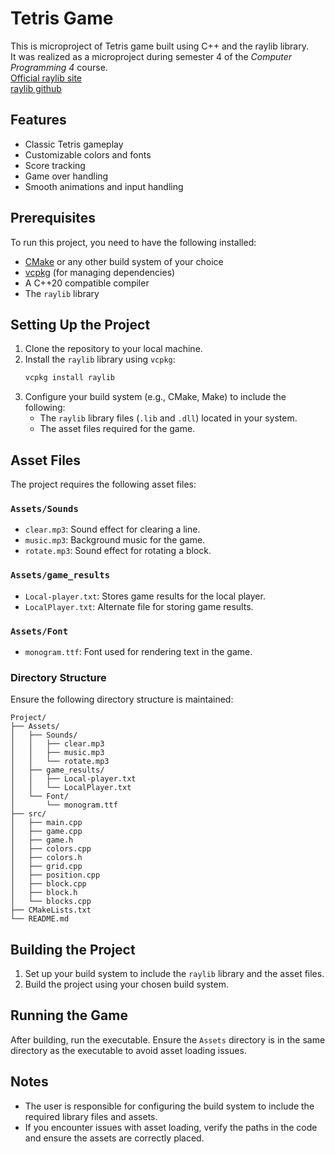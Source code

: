 # Tetris Game

This is microproject of Tetris game built using C++ and the raylib library.
<br> It was realized as a microproject during semester 4 of the *Computer Programming 4* course.
<br>[Official raylib site](https://www.raylib.com/)
<br>[raylib github](https://github.com/raysan5/raylib)

## Features
- Classic Tetris gameplay
- Customizable colors and fonts
- Score tracking
- Game over handling
- Smooth animations and input handling

## Prerequisites
To run this project, you need to have the following installed:
- [CMake](https://cmake.org/) or any other build system of your choice
- [vcpkg](https://vcpkg.io/) (for managing dependencies)
- A C++20 compatible compiler
- The `raylib` library

## Setting Up the Project
1. Clone the repository to your local machine.
2. Install the `raylib` library using `vcpkg`:
   ```bash
   vcpkg install raylib
   ```
3. Configure your build system (e.g., CMake, Make) to include the following:
   - The `raylib` library files (`.lib` and `.dll`) located in your system.
   - The asset files required for the game.

## Asset Files
The project requires the following asset files:

### `Assets/Sounds`
- `clear.mp3`: Sound effect for clearing a line.
- `music.mp3`: Background music for the game.
- `rotate.mp3`: Sound effect for rotating a block.

### `Assets/game_results`
- `Local-player.txt`: Stores game results for the local player.
- `LocalPlayer.txt`: Alternate file for storing game results.

### `Assets/Font`
- `monogram.ttf`: Font used for rendering text in the game.

### Directory Structure
Ensure the following directory structure is maintained:
```
Project/
├── Assets/
│   ├── Sounds/
│   │   ├── clear.mp3
│   │   ├── music.mp3
│   │   └── rotate.mp3
│   ├── game_results/
│   │   ├── Local-player.txt
│   │   └── LocalPlayer.txt
│   └── Font/
│       └── monogram.ttf
├── src/
│   ├── main.cpp
│   ├── game.cpp
│   ├── game.h
│   ├── colors.cpp
│   ├── colors.h
│   ├── grid.cpp
│   ├── position.cpp
│   ├── block.cpp
│   ├── block.h
│   └── blocks.cpp
├── CMakeLists.txt
└── README.md
```

## Building the Project
1. Set up your build system to include the `raylib` library and the asset files.
2. Build the project using your chosen build system.

## Running the Game
After building, run the executable. Ensure the `Assets` directory is in the same directory as the executable to avoid asset loading issues.

## Notes
- The user is responsible for configuring the build system to include the required library files and assets.
- If you encounter issues with asset loading, verify the paths in the code and ensure the assets are correctly placed.